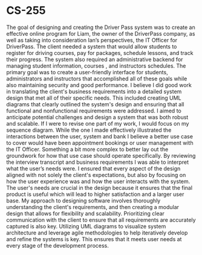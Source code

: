# CS-255
The goal of designing and creating the Driver Pass system was to create an effective online program for Liam, the owner of the DriverPass company, as well as taking into consideration Ian’s perspectives, the IT Officer for DriverPass. The client needed a system that would allow students to register for driving courses, pay for packages, schedule lessons, and track their progress. The system also required an administrative backend for managing student information, courses , and instructors schedules. The primary goal was to create a user-friendly interface for students, administrators and instructors that accomplished all of these goals while also maintaining security and good performance.
I believe I did good work in translating the client's business requirements into a detailed system design that met all of their specific needs. This included creating UML diagrams that clearly outlined the system's design and ensuring that all functional and nonfunctional requirements were addressed. I aimed to anticipate potential challenges and design a system that was both robust and scalable.
If I were to revise one part of my work, I would focus on my sequence diagram. While the one I made effectively illustrated the interactions between the user, system and bank I believe a better use case to cover would have been appointment bookings or user management with the IT Officer. Something a bit more complex to better lay out the groundwork for how that use case should operate specifically. 
By reviewing the interview transcript and business requirements I was able to interpret what the user’s needs were. I ensured that every aspect of the design aligned with not solely the client's expectations, but also by focusing on how the user experience was and how the user interacts with the system. The user's needs are crucial in the design because it ensures that the final product is useful which will lead to higher satisfaction and a larger user base. 
My approach to designing software involves thoroughly understanding the client's requirements, and then creating a modular design that allows for flexibility and scalability. Prioritizing clear communication with the client to ensure that all requirements are accurately captured is also key. Utilizing UML diagrams to visualize system architecture and leverage agile methodologies to help iteratively develop and refine the systems is key. This ensures that it meets user needs at every stage of the development process.
